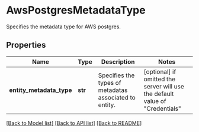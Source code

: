 # AwsPostgresMetadataType

Specifies the metadata type for AWS postgres.

## Properties
Name | Type | Description | Notes
------------ | ------------- | ------------- | -------------
**entity_metadata_type** | **str** | Specifies the types of metadatas associated to entity. | [optional]  if omitted the server will use the default value of "Credentials"

[[Back to Model list]](../README.md#documentation-for-models) [[Back to API list]](../README.md#documentation-for-api-endpoints) [[Back to README]](../README.md)



